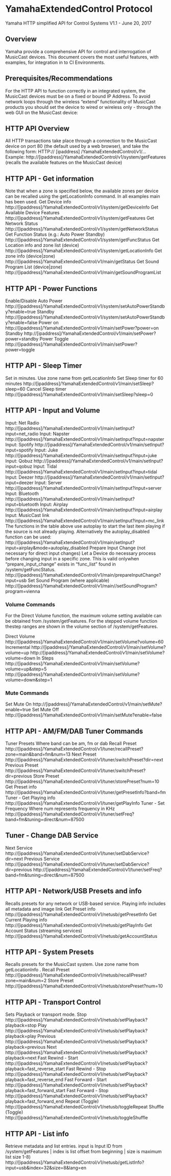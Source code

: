 # YamahaExtendedControl Protocol

Yamaha HTTP simplified API for Control Systems
V1.1 - June 20, 2017

## Overview

Yamaha provide a comprehensive API for control and interrogation of MusicCast devices.
This document covers the most useful features, with examples, for integration in to CI
Environments.

## Prerequisites/Recommendations

For the HTTP API to function correctly in an integrated system, the MusicCast devices must
be on a fixed or bound IP Address. To avoid network loops through the wireless “extend”
functionality of MusicCast products you should set the device to wired or wireless only -
through the web GUI on the MusicCast device:

## HTTP API Overview

All HTTP transactions take place through a connection to the MusicCast device on port 80
(the default used by a web browser), and take the following form:
HTTP:// [ipaddress] /YamahaExtendedControl/v1/...
Example:
http://[ipaddress]/YamahaExtendedControl/v1/system/getFeatures
(recalls the available features on the MusicCast device)


## HTTP API - Get information

Note that when a zone is specified below, the available zones per device can be recalled
using the getLocationInfo command. In all examples main has been used.
Get Device info http://[ipaddress]/YamahaExtendedControl/v1/system/getDeviceInfo
Get Available Device Features http://[ipaddress]/YamahaExtendedControl/v1/system/getFeatures
Get Network Status http://[ipaddress]/YamahaExtendedControl/v1/system/getNetworkStatus
Get Function Status (e.g.: Auto Power Standby) http://[ipaddress]/YamahaExtendedControl/v1/system/getFuncStatus
Get Location info and zone list (device) http://[ipaddress]/YamahaExtendedControl/v1/system/getLocationInfo
Get zone info (device|zone) http://[ipaddress]/YamahaExtendedControl/v1/main/getStatus
Get Sound Program List (device|zone) http://[ipaddress]/YamahaExtendedControl/v1/main/getSoundProgramList

## HTTP API - Power Functions

Enable/Disable Auto Power http://[ipaddress]/YamahaExtendedControl/v1/system/setAutoPowerStandby?enable=true
Standby http://[ipaddress]/YamahaExtendedControl/v1/system/setAutoPowerStandby?enable=false
Power on http://[ipaddress]/YamahaExtendedControl/v1/main/setPower?power=on
Standby http://[ipaddress]/YamahaExtendedControl/v1/main/setPower?power=standby
Power Toggle http://[ipaddress]/YamahaExtendedControl/v1/main/setPower?power=toggle

## HTTP API - Sleep Timer

Set in minutes. Use zone name from getLocationInfo
Set Sleep timer for 60 minutes http://[ipaddress]/YamahaExtendedControl/v1/main/setSleep?sleep=60
Cancel Sleep timer http://[ipaddress]/YamahaExtendedControl/v1/main/setSleep?sleep=0

## HTTP API - Input and Volume

Input: Net Radio http://[ipaddress]/YamahaExtendedControl/v1/main/setInput?input=net_radio
Input: Napster http://[ipaddress]/YamahaExtendedControl/v1/main/setInput?input=napster
Input: Spotify http://[ipaddress]/YamahaExtendedControl/v1/main/setInput?input=spotify
Input: Juke http://[ipaddress]/YamahaExtendedControl/v1/main/setInput?input=juke
Input: Qobuz http://[ipaddress]/YamahaExtendedControl/v1/main/setInput?input=qobuz
Input: Tidal http://[ipaddress]/YamahaExtendedControl/v1/main/setInput?input=tidal
Input: Deezer http://[ipaddress]/YamahaExtendedControl/v1/main/setInput?input=deezer
Input: Server http://[ipaddress]/YamahaExtendedControl/v1/main/setInput?input=server
Input: Bluetooth http://[ipaddress]/YamahaExtendedControl/v1/main/setInput?input=bluetooth
Input: Airplay http://[ipaddress]/YamahaExtendedControl/v1/main/setInput?input=airplay
Input: MusicCast link http://[ipaddress]/YamahaExtendedControl/v1/main/setInput?input=mc_link
The functions in the table above use autoplay to start the last item playing if the source is
not already playing. Alternatively the autoplay_disabled function can be used:
http://[ipaddress]/YamahaExtendedControl/v1/main/setInput?input=airplay&mode=autoplay_disabled
Prepare Input Change (not necessary for direct input changes)
Let a Device do necessary process before changing input in a specific zone. This is valid
onlywhen “prepare_input_change” exists in “func_list” found in /system/getFuncStatus. 
http://[ipaddress]/YamahaExtendedControl/v1/main/prepareInputChange?input=usb
Set Sound Program (where applicable) http://[ipaddress]/YamahaExtendedControl/v1/main//setSoundProgram?program=vienna

### Volume Commands

For the Direct Volume function, the maximum volume setting available can be obtained from
/system/getFeatures. For the stepped volume function thestep ranges are shown in the
volume section of /system/getFeatures. 

Direct Volume http://[ipaddress]/YamahaExtendedControl/v1/main/setVolume?volume=60
Incremental http://[ipaddress]/YamahaExtendedControl/v1/main/setVolume?volume=up
http://[ipaddress]/YamahaExtendedControl/v1/main/setVolume?volume=down
In Steps http://[ipaddress]/YamahaExtendedControl/v1/main/setVolume?volume=up&step=5
http://[ipaddress]/YamahaExtendedControl/v1/main/setVolume?volume=down&step=1

### Mute Commands

Set Mute On http://[ipaddress]/YamahaExtendedControl/v1/main/setMute?enable=true
Set Mute Off http://[ipaddress]/YamahaExtendedControl/v1/main/setMute?enable=false

## HTTP API - AM/FM/DAB Tuner Commands

Tuner Presets
Where band can be am, fm or dab
Recall Preset http://[ipaddress]/YamahaExtendedControl/v1/tuner/recallPreset?zone=main&band=fm&num=13
Next Preset http://[ipaddress]/YamahaExtendedControl/v1/tuner/switchPreset?dir=next
Previous Preset http://[ipaddress]/YamahaExtendedControl/v1/tuner/switchPreset?dir=previous
Store Preset http://[ipaddress]/YamahaExtendedControl/v1/tuner/storePreset?num=10
Get Preset info http://[ipaddress]/YamahaExtendedControl/v1/tuner/getPresetInfo?band=fm
Tuner - Get Playing info http://[ipaddress]/YamahaExtendedControl/v1/tuner/getPlayInfo
Tuner - Set Frequency
Where num represents frequency in KHz
http://[ipaddress]/YamahaExtendedControl/v1/tuner/setFreq?band=fm&tuning=direct&num=87500

## Tuner - Change DAB Service

Next Service http://[ipaddress]/YamahaExtendedControl/v1/tuner/setDabService?dir=next
Previous Service http://[ipaddress]/YamahaExtendedControl/v1/tuner/setDabService?dir=previous
http://[ipaddress]/YamahaExtendedControl/v1/tuner/setFreq?band=fm&tuning=direct&num=87500

## HTTP API - Network/USB Presets and info

Recalls presets for any network or USB-based service. Playing info includes all metadata and
image link
Get Preset info http://[ipaddress]/YamahaExtendedControl/v1/netusb/getPresetInfo
Get Current Playing info http://[ipaddress]/YamahaExtendedControl/v1/netusb/getPlayInfo
Get Account Status (streaming services) http://[ipaddress]/YamahaExtendedControl/v1/netusb/getAccountStatus

## HTTP API - System Presets

Recalls presets for the MusicCast system. Use zone name from getLocationInfo .
Recall Preset http://[ipaddress]/YamahaExtendedControl/v1/netusb/recallPreset?zone=main&num=2
Store Preset http://[ipaddress]/YamahaExtendedControl/v1/netusb/storePreset?num=10

## HTTP API - Transport Control

Sets Playback or transport mode.
Stop http://[ipaddress]/YamahaExtendedControl/v1/netusb/setPlayback?playback=stop
Play http://[ipaddress]/YamahaExtendedControl/v1/netusb/setPlayback?playback=play
Previous http://[ipaddress]/YamahaExtendedControl/v1/netusb/setPlayback?playback=previous
Next http://[ipaddress]/YamahaExtendedControl/v1/netusb/setPlayback?playback=next
Fast Rewind - Start http://[ipaddress]/YamahaExtendedControl/v1/netusb/setPlayback?playback=fast_reverse_start
Fast Rewind - Stop http://[ipaddress]/YamahaExtendedControl/v1/netusb/setPlayback?playback=fast_reverse_end
Fast Forward - Start http://[ipaddress]/YamahaExtendedControl/v1/netusb/setPlayback?playback=fast_forward_start
Fast Forward - Stop http://[ipaddress]/YamahaExtendedControl/v1/netusb/setPlayback?playback=fast_forward_end
Repeat (Toggle) http://[ipaddress]/YamahaExtendedControl/v1/netusb/toggleRepeat
Shuffle (Toggle) http://[ipaddress]/YamahaExtendedControl/v1/netusb/toggleShuffle

## HTTP API - List info

Retrieve metadata and list entries. input is Input ID from /system/getFeatures | index is list
offset from beginning | size is maximum list size 1-8)
http://[ipaddress]/YamahaExtendedControl/v1/netusb/getListInfo?input=usb&index=32&size=8&lang=en

